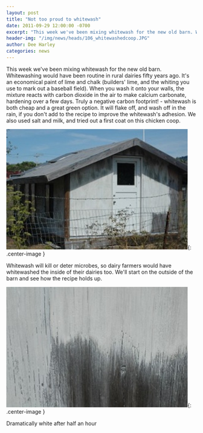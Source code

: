 ```yaml
---
layout: post
title: "Not too proud to whitewash"
date: 2011-09-29 12:00:00 -0700
excerpt: "This week we've been mixing whitewash for the new old barn. Whitewashing would have been routine in rural ..."
header-img: "/img/news/heads/106_whitewashedcoop.JPG"
author: Dee Harley
categories: news
---
```

This week we've been mixing whitewash for the new old barn.
Whitewashing would have been routine in rural dairies fifty years ago.
It's an economical paint of lime and chalk (builders' lime, and the
whiting you use to mark out a baseball field). When you wash it onto
your walls, the mixture reacts with carbon dioxide in the air to make
calcium carbonate, hardening over a few days. Truly a negative carbon
footprint! - whitewash is both cheap and a great green option. It will
flake off, and wash off in the rain, if you don't add to the recipe to
improve the whitewash's adhesion. We also used salt and milk, and
tried out a first coat on this chicken coop.

![image](/img/news/106_whitewashedcoop.JPG){: .center-image }

Whitewash will kill or deter microbes, so dairy farmers would have
whitewashed the inside of their dairies too. We'll start on the
outside of the barn and see how the recipe holds up.

![image](/img/news/106_whitewash.JPG){: .center-image }

Dramatically white after half an hour

